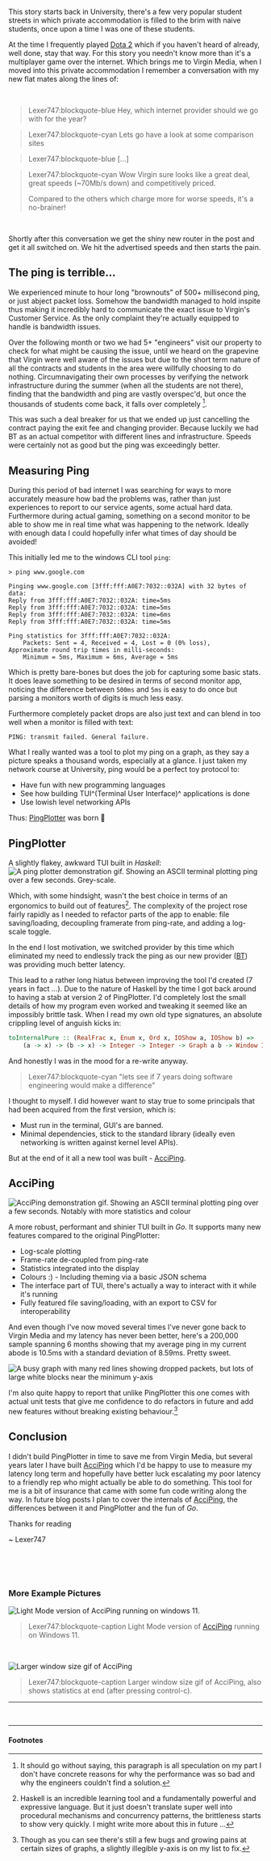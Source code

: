 This story starts back in University, there's a few very popular student streets in which private
accommodation is filled to the brim with naive students, once upon a time I was one of these students.

At the time I frequently played [Dota 2](https://www.dota2.com/home) which if you haven't heard of already,
well done, stay that way. For this story you needn't know more than it's a multiplayer game over the internet.
Which brings me to Virgin Media, when I moved into this private accommodation I remember a conversation with
my new flat mates along the lines of:

<br>

> Lexer747:blockquote-blue
> Hey, which internet provider should we go with for the year?

<div></div>

> Lexer747:blockquote-cyan
> Lets go have a look at some comparison sites

<div></div>

> Lexer747:blockquote-blue
> [...]

<div></div>

> Lexer747:blockquote-cyan
> Wow Virgin sure looks like a great deal, great speeds (~70Mb/s down) and competitively priced.
>
> Compared to the others which charge more for worse speeds, it's a no-brainer!

<br>

Shortly after this conversation we get the shiny new router in the post and get it all switched on. We hit the
advertised speeds and then starts the pain.

## The ping is **terrible**...

We experienced minute to hour long "brownouts" of 500+ millisecond ping, or just abject packet loss. Somehow
the bandwidth managed to hold inspite thus making it incredibly hard to communicate the exact issue to
Virgin's Customer Service. As the only complaint they're actually equipped to handle is bandwidth issues.

Over the following month or two we had 5+ "engineers" visit our property to check for what might be causing
the issue, until we heard on the grapevine that Virgin were well aware of the issues but due to the short term
nature of all the contracts and students in the area were willfully choosing to do nothing. Circumnavigating
their own processes by verifying the network infrastructure during the summer (when all the students are not
there), finding that the bandwidth and ping are vastly overspec'd, but once the thousands of students come
back, it falls over completely [^1].

This was such a deal breaker for us that we ended up just cancelling the contract paying the exit fee and
changing provider. Because luckily we had BT as an actual competitor with different lines and infrastructure.
Speeds were certainly not as good but the ping was exceedingly better.

## Measuring Ping

During this period of bad internet I was searching for ways to more accurately measure how bad the problems
was, rather than just experiences to report to our service agents, some actual hard data. Furthermore during
actual gaming, something on a second monitor to be able to show me in real time what was happening to the
network. Ideally with enough data I could hopefully infer what times of day should be avoided!

This initially led me to the windows CLI tool `ping`:
```
> ping www.google.com

Pinging www.google.com [3fff:fff:A0E7:7032::032A] with 32 bytes of data:
Reply from 3fff:fff:A0E7:7032::032A: time=5ms
Reply from 3fff:fff:A0E7:7032::032A: time=5ms
Reply from 3fff:fff:A0E7:7032::032A: time=6ms
Reply from 3fff:fff:A0E7:7032::032A: time=5ms

Ping statistics for 3fff:fff:A0E7:7032::032A:
    Packets: Sent = 4, Received = 4, Lost = 0 (0% loss),
Approximate round trip times in milli-seconds:
    Minimum = 5ms, Maximum = 6ms, Average = 5ms
```

Which is pretty bare-bones but does the job for capturing some basic stats. It does leave something to be
desired in terms of second monitor app, noticing the difference between `500ms` and `5ms` is easy to do once
but parsing a monitors worth of digits is much less easy.

Furthermore completely packet drops are also just text and can blend in too well when a monitor is filled with
text:
```
PING: transmit failed. General failure.
```

What I really wanted was a tool to plot my ping on a graph, as they say a picture speaks a thousand words,
especially at a glance. I just taken my network course at University, ping would be a perfect toy protocol to:

* Have fun with new programming languages
* See how building TUI^(Terminal User Interface)^ applications is done
* Use lowish level networking APIs

Thus: [PingPlotter] was born 🎉

## PingPlotter

A slightly flakey, awkward TUI built in *Haskell*:
![A ping plotter demonstration gif. Showing an ASCII terminal plotting ping over a few seconds. Grey-scale.](./images/pingplotter.gif)

Which, with some hindsight, wasn't the best choice in terms of an ergonomics to build out of features[^2]. The
complexity of the project rose fairly rapidly as I needed to refactor parts of the app to enable: file
saving/loading, decoupling framerate from ping-rate, and adding a log-scale toggle.

In the end I lost motivation, we switched provider by this time which eliminated my need to endlessly track
the ping as our new provider ([BT]) was providing much better latency.

This lead to a rather long hiatus between improving the tool I'd created (7 years in fact ...). Due to the
nature of Haskell by the time I got back around to having a stab at version 2 of PingPlotter. I'd completely
lost the small details of how my program even worked and tweaking it seemed like an impossibly brittle task.
When I read my own old type signatures, an absolute crippling level of anguish kicks in:

```hs
toInternalPure :: (RealFrac x, Enum x, Ord x, IOShow a, IOShow b) =>
    (a -> x) -> (b -> x) -> Integer -> Integer -> Graph a b -> Window Integer -> InternalGraph a b
```

And honestly I was in the mood for a re-write anyway.

> Lexer747:blockquote-cyan
> "lets see if 7 years doing software engineering would make a difference"

I thought to myself. I did however want to stay true to some principals that had been acquired from the first
version, which is:

* Must run in the terminal, GUI's are banned.
* Minimal dependencies, stick to the standard library (ideally even networking is written against kernel
  level APIs).

But at the end of it all a new tool was built - [AcciPing].

## AcciPing
![AcciPing demonstration gif. Showing an ASCII terminal plotting ping over a few seconds. Notably with more statistics and colour](./images/acci-ping.gif)

A more robust, performant and shinier TUI built in *Go*. It supports many new features compared to the
original PingPlotter:

* Log-scale plotting
* Frame-rate de-coupled from ping-rate
* Statistics integrated into the display
* Colours :) - Including theming via a basic JSON schema
* The interface part of TUI, there's actually a way to interact with it while it's running
* Fully featured file saving/loading, with an export to CSV for interoperability

And even though I've now moved several times I've never gone back to Virgin Media and my latency has never
been better, here's a 200,000 sample spanning 6 months showing that my average ping in my current abode is
10.5ms with a standard deviation of 8.59ms. Pretty sweet.

![A busy graph with many red lines showing dropped packets, but lots of large white blocks near the minimum y-axis](./images/200k-pings.png)

I'm also quite happy to report that unlike PingPlotter this one comes with actual unit tests that give me
confidence to do refactors in future and add new features without breaking existing behaviour.[^3]

## Conclusion

I didn't build PingPlotter in time to save me from Virgin Media, but several years later I have built [AcciPing]
which I'd be happy to use to measure my latency long term and hopefully have better luck escalating my poor
latency to a friendly rep who might actually be able to do something. This tool for me is a bit of insurance
that came with some fun code writing along the way. In future blog posts I plan to cover the internals of
[AcciPing], the differences between it and PingPlotter and the fun of *Go*.

Thanks for reading

~ Lexer747

<br>
<br>
<br>

### More Example Pictures

![Light Mode version of AcciPing running on windows 11.](./images/WindowsTerminal_vaip1qU25v.png)

> Lexer747:blockquote-caption
> Light Mode version of [AcciPing] running on Windows 11.

<br>

![Larger window size gif of AcciPing](./images/larger-window.gif)

> Lexer747:blockquote-caption
> Larger window size gif of AcciPing, also shows statistics at end (after pressing control-c).

-----

<br>

-----

#### Footnotes

[^1]: It should go without saying, this paragraph is all speculation on my part I don't have concrete reasons
    for why the performance was so bad and why the engineers couldn't find a solution.
[^2]: Haskell is an incredible learning tool and a fundamentally powerful and expressive language. But it just
    doesn't translate super well into procedural mechanisms and concurrency patterns, the brittleness starts
    to show very quickly. I might write more about this in future ...
[^3]: Though as you can see there's still a few bugs and growing pains at certain sizes of graphs, a slightly
    illegible y-axis is on my list to fix.


[AcciPing]: https://github.com/Lexer747/acci-ping
[BT]: https://en.wikipedia.org/wiki/BT_Group
[Dota 2]: https://www.dota2.com/home
[PingPlotter]: https://github.com/Lexer747/PingPlotter